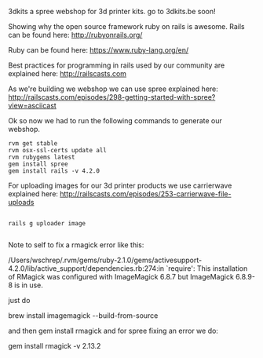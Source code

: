 3dkits a spree webshop for 3d printer kits. go to 3dkits.be soon!


Showing why the open source framework ruby on rails is awesome.
Rails can be found here:
http://rubyonrails.org/

Ruby can be found here:
https://www.ruby-lang.org/en/


Best practices for programming in rails used by our community are explained here:
http://railscasts.com


As we're building we webshop we can use spree explained here:
http://railscasts.com/episodes/298-getting-started-with-spree?view=asciicast

Ok so now we had to run the following commands to generate our webshop.

```
rvm get stable
rvm osx-ssl-certs update all
rvm rubygems latest
gem install spree
gem install rails -v 4.2.0
```


For uploading images for our 3d printer products we use carrierwave explained here:
http://railscasts.com/episodes/253-carrierwave-file-uploads

```

rails g uploader image


```


Note to self to fix a rmagick error like this:

/Users/wschrep/.rvm/gems/ruby-2.1.0/gems/activesupport-4.2.0/lib/active_support/dependencies.rb:274:in `require': This installation of RMagick was configured with ImageMagick 6.8.7 but ImageMagick 6.8.9-8 is in use.

just do 

brew install imagemagick --build-from-source

and then gem install rmagick
and for spree fixing an error we do:

gem install rmagick -v 2.13.2




